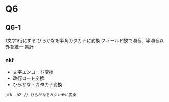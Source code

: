 # Q6

## Q6-1

1文字1行にする
ひらがなを半角カタカナに変換
フィールド数で濁音、半濁音以外を統一
集計

### nkf
- 文字エンコード変換
- 改行コード変換
- ひらがな・カタカナ変換

```
nfk -h2 // ひらがなをカタカナに変換
```
